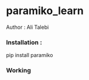 # paramiko_learn
Author : Ali Talebi 

<h3>Installation : </h3>

pip install paramiko

<h3> Working </h3>
